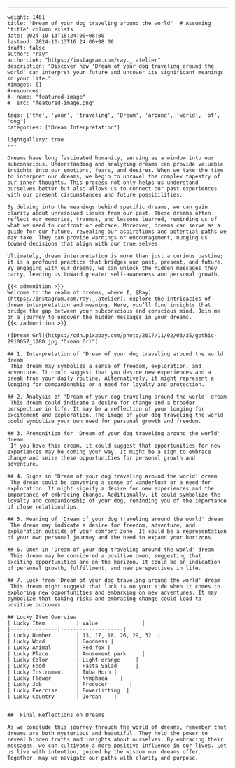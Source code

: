 ---
    weight: 1461
    title: "Dream of your dog traveling around the world"  # Assuming 'title' column exists
    date: 2024-10-13T16:24:00+08:00
    lastmod: 2024-10-13T16:24:00+08:00
    draft: false
    author: "ray"
    authorLink: "https://instagram.com/ray._.atelier"
    description: "Discover how 'Dream of your dog traveling around the world' can interpret your future and uncover its significant meanings in your life."
    #images: []
    #resources:
    #- name: "featured-image"
    #  src: "featured-image.png"
    
    tags: ['the', 'your', 'traveling', 'Dream', 'around', 'world', 'of', 'dog']
    categories: ["Dream Interpretation"]
    
    lightgallery: true
    ---
    
    Dreams have long fascinated humanity, serving as a window into our subconscious. Understanding and analyzing dreams can provide valuable insights into our emotions, fears, and desires. When we take the time to interpret our dreams, we begin to unravel the complex tapestry of our inner thoughts. This process not only helps us understand ourselves better but also allows us to connect our past experiences with our present circumstances and future possibilities.
    
    By delving into the meanings behind specific dreams, we can gain clarity about unresolved issues from our past. These dreams often reflect our memories, traumas, and lessons learned, reminding us of what we need to confront or embrace. Moreover, dreams can serve as a guide for our future, revealing our aspirations and potential paths we may take. They can provide warnings or encouragement, nudging us toward decisions that align with our true selves.
    
    Ultimately, dream interpretation is more than just a curious pastime; it is a profound practice that bridges our past, present, and future. By engaging with our dreams, we can unlock the hidden messages they carry, leading us toward greater self-awareness and personal growth.
    
    {{< admonition >}}
    Welcome to the realm of dreams, where I, [Ray](https://instagram.com/ray._.atelier), explore the intricacies of dream interpretation and meaning. Here, you’ll find insights that bridge the gap between your subconscious and conscious mind. Join me on a journey to uncover the hidden messages in your dreams.
    {{< /admonition >}}
    
    ![Dream Grl](https://cdn.pixabay.com/photo/2017/11/02/03/35/gothic-2910057_1280.jpg "Dream Grl")
    
    ## 1. Interpretation of 'Dream of your dog traveling around the world' dream
     This dream may symbolize a sense of freedom, exploration, and adventure. It could suggest that you desire new experiences and a break from your daily routine. Alternatively, it might represent a longing for companionship or a need for loyalty and protection.
    
    ## 2. Analysis of 'Dream of your dog traveling around the world' dream
     This dream could indicate a desire for change and a broader perspective in life. It may be a reflection of your longing for excitement and exploration. The image of your dog traveling the world could symbolize your own need for personal growth and freedom.
    
    ## 3. Premonition for 'Dream of your dog traveling around the world' dream
     If you have this dream, it could suggest that opportunities for new experiences may be coming your way. It might be a sign to embrace change and seize these opportunities for personal growth and adventure.
    
    ## 4. Signs in 'Dream of your dog traveling around the world' dream
     The dream could be conveying a sense of wanderlust or a need for exploration. It might signify a desire for new experiences and the importance of embracing change. Additionally, it could symbolize the loyalty and companionship of your dog, reminding you of the importance of close relationships.
    
    ## 5. Meaning of 'Dream of your dog traveling around the world' dream
     The dream may indicate a desire for freedom, adventure, and exploration outside of your comfort zone. It could be a representation of your own personal journey and the need to expand your horizons.
    
    ## 6. Omen in 'Dream of your dog traveling around the world' dream
     This dream may be considered a positive omen, suggesting that exciting opportunities are on the horizon. It could be an indication of personal growth, fulfillment, and new perspectives in life.
    
    ## 7. Luck from 'Dream of your dog traveling around the world' dream
     This dream might suggest that luck is on your side when it comes to exploring new opportunities and embarking on new adventures. It may symbolize that taking risks and embracing change could lead to positive outcomes.
    
    ## Lucky Item Overview
    | Lucky Item          | Value              |
    |---------------|--------------------|
    | Lucky Number        | 13, 17, 18, 26, 29, 32  |
    | Lucky Word          | Goodness |
    | Lucky Animal        | Red fox |
    | Lucky Place         | Amusement park     |
    | Lucky Color         | Light orange     |
    | Lucky Food          | Pasta Salad      |
    | Lucky Instrument    | Tuba Horn |
    | Lucky Flower        | Nymphaea    |
    | Lucky Job           | Producer       |
    | Lucky Exercise      | Powerlifting  |
    | Lucky Country       | Jordan    |
    
    
    ##  Final Reflections on Dreams
    
    As we conclude this journey through the world of dreams, remember that dreams are both mysterious and beautiful. They hold the power to reveal hidden truths and insights about ourselves. By embracing their messages, we can cultivate a more positive influence in our lives. Let us live with intention, guided by the wisdom our dreams offer. Together, may we navigate our paths with clarity and purpose.
    